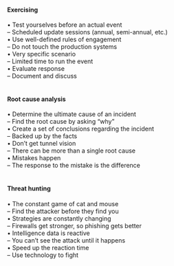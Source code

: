 ####  Exercising  

• Test yourselves before an actual event  
– Scheduled update sessions (annual, semi-annual, etc.)  
• Use well-defined rules of engagement  
– Do not touch the production systems  
• Very specific scenario  
– Limited time to run the event  
• Evaluate response  
– Document and discuss  
<br>


####  Root cause analysis  

• Determine the ultimate cause of an incident  
– Find the root cause by asking “why”  
• Create a set of conclusions regarding the incident  
– Backed up by the facts  
• Don’t get tunnel vision  
– There can be more than a single root cause  
• Mistakes happen  
– The response to the mistake is the difference  
<br>


####  Threat hunting  

• The constant game of cat and mouse  
– Find the attacker before they find you  
• Strategies are constantly changing  
– Firewalls get stronger, so phishing gets better  
• Intelligence data is reactive  
– You can’t see the attack until it happens  
• Speed up the reaction time  
– Use technology to fight  
